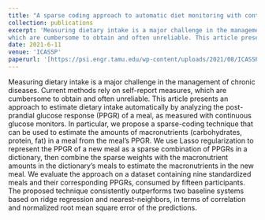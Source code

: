 ```yaml
---
title: "A sparse coding approach to automatic diet monitoring with continuous glucose monitors"
collection: publications
excerpt: 'Measuring dietary intake is a major challenge in the management of chronic diseases. Current methods rely on self-report measures,
which are cumbersome to obtain and often unreliable. This article presents an approach to estimate dietary intake automatically by analyzing the post-prandial glucose response (PPGR) of a meal, as measured with continuous glucose monitors. In particular, we propose a sparse-coding technique that can be used to estimate the amounts of macronutrients (carbohydrates, protein, fat) in a meal from the meal’s PPGR. We use Lasso regularization to represent the PPGR of a new meal as a sparse combination of PPGRs in a dictionary, then combine the sparse weights with the macronutrient amounts in the dictionary’s meals to estimate the macronutrients in the new meal. We evaluate the approach on a dataset containing nine standardized meals and their corresponding PPGRs, consumed by fifteen participants. The proposed technique consistently outperforms two baseline systems based on ridge regression and nearest-neighbors, in terms of correlation and normalized root mean square error of the predictions.'
date: 2021-6-11
venue: 'ICASSP'
paperurl: '[https://psi.engr.tamu.edu/wp-content/uploads/2021/08/ICASSP_2021_AnuragDas.pdf](https://psi.engr.tamu.edu/wp-content/uploads/2021/08/ICASSP_2021_AnuragDas.pdf)'
---
```

Measuring dietary intake is a major challenge in the management of chronic diseases. Current methods rely on self-report measures,
which are cumbersome to obtain and often unreliable. This article presents an approach to estimate dietary intake automatically by analyzing the post-prandial glucose response (PPGR) of a meal, as measured with continuous glucose monitors. In particular, we propose a sparse-coding technique that can be used to estimate the amounts of macronutrients (carbohydrates, protein, fat) in a meal from the meal’s PPGR. We use Lasso regularization to represent the PPGR of a new meal as a sparse combination of PPGRs in a dictionary, then combine the sparse weights with the macronutrient amounts in the dictionary’s meals to estimate the macronutrients in the new meal. We evaluate the approach on a dataset containing nine standardized meals and their corresponding PPGRs, consumed by fifteen participants. The proposed technique consistently outperforms two baseline systems based on ridge regression and nearest-neighbors, in terms of correlation and normalized root mean square error of the predictions.
